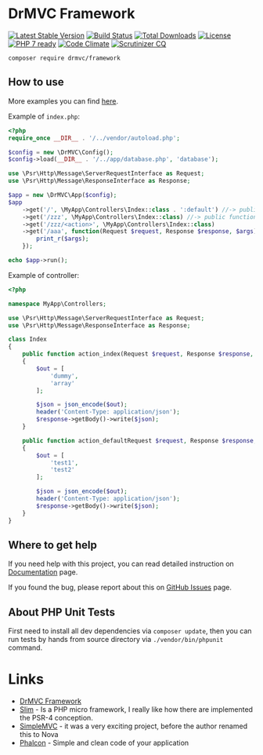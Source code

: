 # DrMVC Framework

[![Latest Stable Version](https://poser.pugx.org/drmvc/framework/v/stable)](https://packagist.org/packages/drmvc/framework)
[![Build Status](https://travis-ci.org/drmvc/framework.svg?branch=master)](https://travis-ci.org/drmvc/framework)
[![Total Downloads](https://poser.pugx.org/drmvc/framework/downloads)](https://packagist.org/packages/drmvc/framework)
[![License](https://poser.pugx.org/drmvc/framework/license)](https://packagist.org/packages/drmvc/framework)
[![PHP 7 ready](https://php7ready.timesplinter.ch/drmvc/framework/master/badge.svg)](https://travis-ci.org/drmvc/framework)
[![Code Climate](https://codeclimate.com/github/drmvc/framework/badges/gpa.svg)](https://codeclimate.com/github/drmvc/framework)
[![Scrutinizer CQ](https://scrutinizer-ci.com/g/drmvc/framework/badges/quality-score.png?b=master)](https://scrutinizer-ci.com/g/drmvc/framework/)

    composer require drmvc/framework

## How to use

More examples you can find [here](extra).

Example of `index.php`:

```php
<?php
require_once __DIR__ . '/../vendor/autoload.php';

$config = new \DrMVC\Config();
$config->load(__DIR__ . '/../app/database.php', 'database');

use \Psr\Http\Message\ServerRequestInterface as Request;
use \Psr\Http\Message\ResponseInterface as Response;

$app = new \DrMVC\App($config);
$app
    ->get('/', \MyApp\Controllers\Index::class . ':default') //-> public function action_default()
    ->get('/zzz', \MyApp\Controllers\Index::class) //-> public function action_index()
    ->get('/zzz/<action>', \MyApp\Controllers\Index::class)
    ->get('/aaa', function(Request $request, Response $response, $args) {
        print_r($args);
    });

echo $app->run();
```

Example of controller:

```php
<?php

namespace MyApp\Controllers;

use \Psr\Http\Message\ServerRequestInterface as Request;
use \Psr\Http\Message\ResponseInterface as Response;

class Index
{
    public function action_index(Request $request, Response $response, $args)
    {
        $out = [
            'dummy',
            'array'
        ];

        $json = json_encode($out);
        header('Content-Type: application/json');
        $response->getBody()->write($json);
    }

    public function action_defaultRequest $request, Response $response, $args)
    {
        $out = [
            'test1',
            'test2'
        ];

        $json = json_encode($out);
        header('Content-Type: application/json');
        $response->getBody()->write($json);
    }
}
```

## Where to get help

If you need help with this project, you can read detailed instruction on [Documentation](https://drmvc.com/docs) page. 

If you found the bug, please report about this on [GitHub Issues](https://github.com/drmvc/framework/issues) page.

## About PHP Unit Tests

First need to install all dev dependencies via `composer update`, then
you can run tests by hands from source directory via `./vendor/bin/phpunit` command.

# Links

* [DrMVC Framework](https://drmvc.com)
* [Slim](https://github.com/slimphp/Slim) - Is a PHP micro framework, I really like how there are implemented the PSR-4 conception.
* [SimpleMVC](https://github.com/simple-mvc-framework/framework) - it was a very exciting project, before the author renamed this to Nova
* [Phalcon](https://github.com/phalcon) - Simple and clean code of your application
